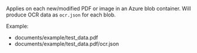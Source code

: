 Applies on each new/modified PDF or image in an Azure blob container. Will produce OCR data as `ocr.json` for each blob.

Example:

- documents/example/test_data.pdf
- documents/example/test_data.pdf/ocr.json 
